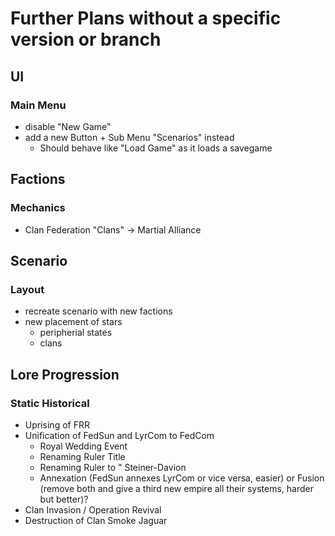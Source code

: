 # Further Plans without a specific version or branch

## UI
### Main Menu
- disable "New Game"
- add a new Button + Sub Menu "Scenarios" instead
    - Should behave like "Load Game" as it loads a savegame

## Factions
### Mechanics

- Clan Federation "Clans" -> Martial Alliance

## Scenario
### Layout

- recreate scenario with new factions
- new placement of stars
    - peripherial states
    - clans

## Lore Progression
### Static Historical

- Uprising of FRR
- Unification of FedSun and LyrCom to FedCom
    - Royal Wedding Event 
    - Renaming Ruler Title
    - Renaming Ruler to "<Forename> Steiner-Davion
    - Annexation (FedSun annexes LyrCom or vice versa, easier) or Fusion (remove both and give a third new empire all their systems, harder but better)?
- Clan Invasion / Operation Revival
- Destruction of Clan Smoke Jaguar